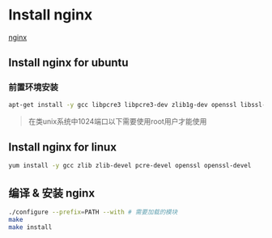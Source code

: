 # Install nginx

[nginx](http://nginx.org/)

## Install nginx for ubuntu

### 前置环境安装

```sh
apt-get install -y gcc libpcre3 libpcre3-dev zlib1g-dev openssl libssl-dev
```

> 在类unix系统中1024端口以下需要使用root用户才能使用



## Install nginx for linux

```sh
yum install -y gcc zlib zlib-devel pcre-devel openssl openssl-devel
```



## 编译 & 安装 nginx

```sh
./configure --prefix=PATH --with # 需要加载的模块
make
make install
```

